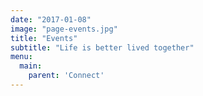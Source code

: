 ```yaml
---
date: "2017-01-08"
image: "page-events.jpg"
title: "Events"
subtitle: "Life is better lived together"
menu:
  main:
    parent: 'Connect'
---
```

